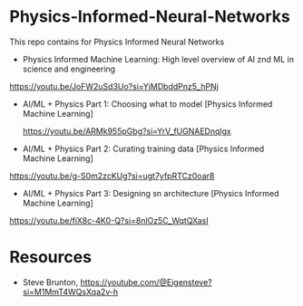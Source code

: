 # Physics-Informed-Neural-Networks
This repo contains for Physics Informed Neural Networks




* Physics Informed Machine Learning: High level overview of AI znd ML in science and engineering
  
https://youtu.be/JoFW2uSd3Uo?si=YjMDbddPnz5_hPNj


* AI/ML + Physics Part 1: Choosing what to model [Physics Informed Machine Learning]

  https://youtu.be/ARMk955pGbg?si=YrV_fUGNAEDnqlgx

* AI/ML + Physics Part 2: Curating training data [Physics Informed Machine Learning]

https://youtu.be/g-S0m2zcKUg?si=ugt7yfpRTCz0oar8

*  AI/ML + Physics Part 3: Designing sn architecture [Physics Informed Machine Learning]

  https://youtu.be/fiX8c-4K0-Q?si=8nlOz5C_WqtQXasI



# Resources 

* Steve Brunton, https://youtube.com/@Eigensteve?si=M1MmT4WQsXqa2v-h









